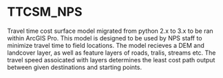 # TTCSM_NPS
Travel time cost surface model migrated from python 2.x to 3.x to be ran within ArcGIS Pro.
This model is designed to be used by NPS staff to minimize travel time to field locations. 
The model recieves a DEM and landcover layer, as well as feature layers of roads, tralis, streams etc. 
The travel speed assoicated with layers determines the least cost path output between given destinations and starting points.
